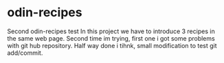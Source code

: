 # odin-recipes
Second odin-recipes test
In this project we have to introduce 3 recipes in the same web page.
Second time im trying, first one i got some problems with git hub repository.
Half way done i tihnk, small modification to test git add/commit.


